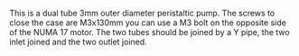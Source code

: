 This is a dual tube 3mm outer diameter peristaltic pump.
The screws to close the case are M3x130mm you can use a M3 bolt on the opposite side of the NUMA 17 motor.
The two tubes should be joined by a Y pipe, the two inlet joined and the two outlet joined.
